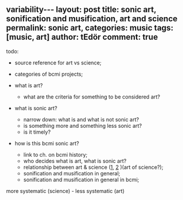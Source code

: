 variability---
layout: post
title: sonic art, sonification and musification, art and science
permalink: sonic art,
categories: music
tags: [music, art]
author: tEdör
comment: true
---

todo:
- source reference for art vs science;
- categories of bcmi projects;

- what is art?
  - what are the criteria for something to be considered art?
- what is sonic art?
  - narrow down: what is and what is not sonic art?
  - is something more and something less sonic art?
  - is it timely?
- how is this bcmi sonic art?
  - link to ch. on bcmi history;
  - who decides what is art, what is sonic art?
  - relationship between art & science ([1](https://www.differencebetween.com/difference-between-science-and-vs-art/), [2](https://blogs.nottingham.ac.uk/artsmatters/2012/03/06/art-versus-science/) )(art of science?);
  - sonification and musification in general;
  - sonification and musification in general in bcmi;


more systematic (science) - less systematic (art)
